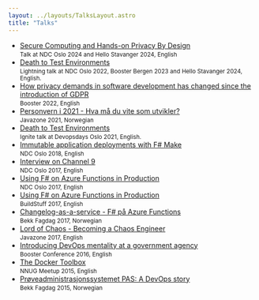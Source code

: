 ```yaml
---
layout: ../layouts/TalksLayout.astro
title: "Talks"
---
```

- [Secure Computing and Hands-on Privacy By Design](https://www.youtube.com/watch?v=_-F1TxqosMU)<br/><small>Talk at NDC Oslo 2024 and Hello Stavanger 2024, English</small>
- [Death to Test Environments](https://www.youtube.com/watch?v=ZToDbkFyAto)<br/><small>Lightning talk at NDC Oslo 2022, Booster Bergen 2023 and Hello Stavanger 2024, English.</small>
- [How privacy demands in software development has changed since the introduction of GDPR](https://vimeo.com/692594162)<br/><small>Booster 2022, English</small>
- [Personvern i 2021 - Hva må du vite som utvikler?](https://vimeo.com/677812837)<br/><small>Javazone 2021, Norwegian</small>
- [Death to Test Environments](https://www.youtube.com/watch?v=86QbluMG28s)<br/><small>Ignite talk at Devopsdays Oslo 2021, English.</small>
- [Immutable application deployments with F# Make](https://www.youtube.com/watch?v=_sZT0CpJ6Vo)<br/><small>NDC Oslo 2018, English</small>
- [Interview on Channel 9](https://channel9.msdn.com/Events/NDC/NDC-Oslo-2017/C9L12/)<br/><small>NDC Oslo 2017, English</small>
- [Using F# on Azure Functions in Production](https://www.youtube.com/watch?v=pabo99C6_JAo)<br/><small>NDC Oslo 2017, English</small>
- [Using F# on Azure Functions in Production](https://www.youtube.com/watch?v=vxsSiTsQWEg)<br/><small>BuildStuff 2017, English</small>
- [Changelog-as-a-service - F# på Azure Functions](https://vimeo.com/207536241) <br/><small>Bekk Fagdag 2017, Norwegian</small>
- [Lord of Chaos - Becoming a Chaos Engineer](https://vimeo.com/181925286)<br/><small>Javazone 2017, English</small>
- [Introducing DevOps mentality at a government agency](https://vimeo.com/164412754)<br/><small>Booster Conference 2016, English</small>
- [The Docker Toolbox](https://vimeo.com/138174363)<br/><small>NNUG Meetup 2015, English</small>
- [Pr&oslash;veadministrasjonssystemet PAS: A DevOps story](https://vimeo.com/146329292)<br/><small>Bekk Fagdag 2015, Norwegian</small>
